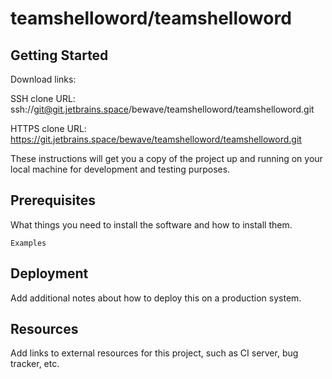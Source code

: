 # teamshelloword/teamshelloword



## Getting Started

Download links:

SSH clone URL: ssh://git@git.jetbrains.space/bewave/teamshelloword/teamshelloword.git

HTTPS clone URL: https://git.jetbrains.space/bewave/teamshelloword/teamshelloword.git



These instructions will get you a copy of the project up and running on your local machine for development and testing purposes.

## Prerequisites

What things you need to install the software and how to install them.

```
Examples
```

## Deployment

Add additional notes about how to deploy this on a production system.

## Resources

Add links to external resources for this project, such as CI server, bug tracker, etc.
